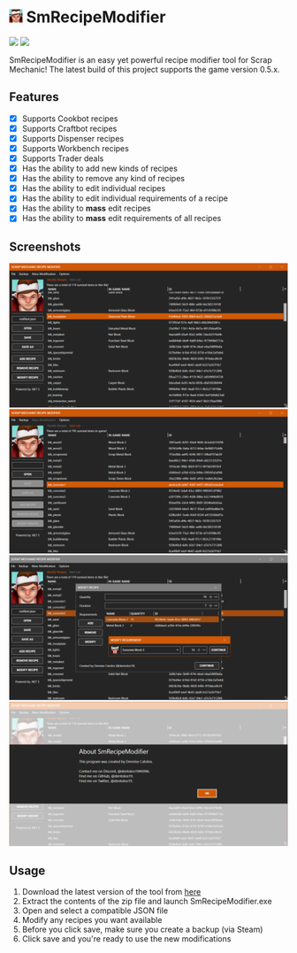 # <img src="./.github/icon.png" width="24"/> SmRecipeModifier

[![](https://img.shields.io/badge/Powered%20By-.NET-blue?logo=microsoft&style=flat-square)](https://dotnet.microsoft.com)
[![](https://img.shields.io/badge/Made%20With-Visual%20Studio-blue?logo=visual-studio&style=flat-square)](https://visualstudio.microsoft.com)

SmRecipeModifier is an easy yet powerful recipe modifier tool for Scrap Mechanic! The latest build of this project supports the game version 0.5.x.

## Features

* [X] Supports Cookbot recipes
* [X] Supports Craftbot recipes
* [X] Supports Dispenser recipes
* [X] Supports Workbench recipes
* [X] Supports Trader deals
* [X] Has the ability to add new kinds of recipes
* [X] Has the ability to remove any kind of recipes
* [X] Has the ability to edit individual recipes
* [X] Has the ability to edit individual requirements of a recipe
* [X] Has the ability to **mass** edit recipes
* [X] Has the ability to **mass** edit requirements of all recipes

## Screenshots

![](./.github/screenshots/0.png)
![](./.github/screenshots/1.png)
![](./.github/screenshots/2.png)
![](./.github/screenshots/3.png)

## Usage

1. Download the latest version of the tool from [here](https://github.com/dentolos19/SmRecipeModifier/releases)
2. Extract the contents of the zip file and launch SmRecipeModifier.exe
3. Open and select a compatible JSON file
4. Modify any recipes you want available
5. Before you click save, make sure you create a backup (via Steam)
6. Click save and you're ready to use the new modifications